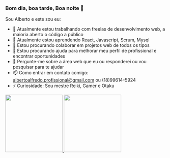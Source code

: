 ### Bom dia, boa tarde, Boa noite 🧔

Sou Alberto e este sou eu:

<!--
**AlbertoAlfredo/AlbertoAlfredo** is a ✨ _special_ ✨ repository because its `README.md` (this file) appears on your GitHub profile.

Here are some ideas to get you started:
-->
- 🔭 Atualmente estou trabalhando com freelas de desenvolvimento web, a maioria aberto o código a público
- 🌱 Atualmente estou aprendendo React, Javascript, Scrum, Mysql
- 👯 Estou procurando colaborar em projetos web de todos os tipos
- 🤔 Estou procurando ajuda para melhorar meu perfil de profissional e encontrar oportunidades
- 💬 Pergunte-me sobre a área web que eu ou responderei ou vou pesquisar para te ajudar
- 📫 Como entrar em contato comigo: albertoalfredo.profissional@gmail.com ou (18)99614-5924
- ⚡ Curiosidade: Sou mestre Reiki, Gamer e Otaku 

<div>
<a href="https://github.com/albertoalfredo">
<img height="180em" src="https://github-readme-stats.vercel.app/api/top-langs/?username=albertoalfredo&layout=compact&langs_count=7&theme=dracula"/>
<img height="180em" src="https://github-readme-stats.vercel.app/api?username=albertoalfredo&show_icons=true&theme=dracula&include_all_commits=true&count_private=true"/>
</div>
